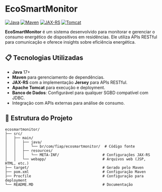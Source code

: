 # EcoSmartMonitor

[![Java](https://img.shields.io/badge/Java-17+-blue)](https://www.oracle.com/java/)
[![Maven](https://img.shields.io/badge/Maven-3.8.1+-brightgreen)](https://maven.apache.org/)
[![JAX-RS](https://img.shields.io/badge/JAX--RS-Jersey-orange)](https://eclipse-ee4j.github.io/jersey/)
[![Tomcat](https://img.shields.io/badge/Tomcat-10.0+-yellow)](https://tomcat.apache.org/)

**EcoSmartMonitor** é um sistema desenvolvido para monitorar e gerenciar o consumo energético de dispositivos em residências. Ele utiliza APIs RESTful para comunicação e oferece insights sobre eficiência energética.

## 📋 Tecnologias Utilizadas

- **Java** 17+
- **Maven** para gerenciamento de dependências.
- **JAX-RS** com a implementação **Jersey** para APIs RESTful.
- **Apache Tomcat** para execução e deployment.
- **Banco de Dados**: Configurável para qualquer SGBD compatível com JDBC.
- Integração com APIs externas para análise de consumo.

## 📂 Estrutura do Projeto

```plaintext
ecosmartmonitor/
├── src/
│   ├── main/
│   │   ├── java/
│   │   │   └── br/com/fiap/ecosmartmonitor/  # Código fonte
│   │   ├── resources/
│   │   │   └── META-INF/                    # Configurações JAX-RS
│   │   └── webapp/                          # Arquivos web (JSP, HTML, etc.)
├── target/                                  # Gerado pelo Maven
├── pom.xml                                  # Configuração Maven
├── Procfile                                 # Configuração para deployment
└── README.MD                                # Documentação